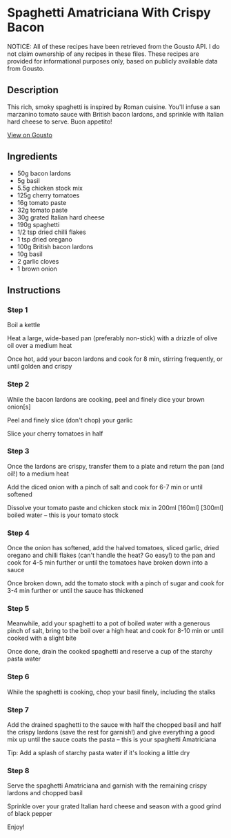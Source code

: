 # Spaghetti Amatriciana With Crispy Bacon

NOTICE: All of these recipes have been retrieved from the Gousto API. I do not claim ownership of any recipes in these files. These recipes are provided for informational purposes only, based on publicly available data from Gousto.

## Description

This rich, smoky spaghetti is inspired by Roman cuisine. You'll infuse a san marzanino tomato sauce with British bacon lardons, and sprinkle with Italian hard cheese to serve. Buon appetito!

[View on Gousto](https://www.gousto.co.uk/recipes/cookbook/amatriciana-spaghetti-with-bacon)

## Ingredients

- 50g bacon lardons
- 5g basil
- 5.5g chicken stock mix
- 125g cherry tomatoes
- 16g tomato paste
- 32g tomato paste 
- 30g grated Italian hard cheese
- 190g spaghetti
- 1/2 tsp dried chilli flakes
- 1 tsp dried oregano
- 100g British bacon lardons
- 10g basil
- 2 garlic cloves
- 1 brown onion

## Instructions


### Step 1

Boil a kettle

Heat a large, wide-based pan (preferably non-stick) with a drizzle of olive oil over a medium heat

Once hot, add your bacon lardons and cook for 8 min, stirring frequently, or until golden and crispy


### Step 2

While the bacon lardons are cooking, peel and finely dice your brown onion[s]

Peel and finely slice (don't chop) your garlic

Slice your cherry tomatoes in half


### Step 3

Once the lardons are crispy, transfer them to a plate and return the pan (and oil!) to a medium heat

Add the diced onion with a pinch of salt and cook for 6-7 min or until softened

Dissolve your tomato paste and chicken stock mix in 200ml <span class="text-purple">[160ml]</span> <span class="text-danger">[300ml]</span> boiled water – this is your tomato stock


### Step 4

Once the onion has softened, add the halved tomatoes, sliced garlic, dried oregano and chilli flakes (can't handle the heat? Go easy!) to the pan and cook for 4-5 min further or until the tomatoes have broken down into a sauce

Once broken down, add the tomato stock with a pinch of sugar and cook for 3-4 min further or until the sauce has thickened


### Step 5

Meanwhile, add your spaghetti to a pot of boiled water with a generous pinch of salt, bring to the boil over a high heat and cook for 8-10 min or until cooked with a slight bite

Once done, drain the cooked spaghetti and reserve a cup of the starchy pasta water


### Step 6

While the spaghetti is cooking, chop your basil finely, including the stalks


### Step 7

Add the drained spaghetti to the sauce with half the chopped basil and half the crispy lardons (save the rest for garnish!) and give everything a good mix up until the sauce coats the pasta – this is your spaghetti Amatriciana

Tip: Add a splash of starchy pasta water if it's looking a little dry

### Step 8

Serve the spaghetti Amatriciana and garnish with the remaining crispy lardons and chopped basil

Sprinkle over your grated Italian hard cheese and season with a good grind of black pepper

Enjoy!

